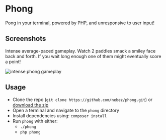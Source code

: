 # Phong

Pong in your terminal, powered by PHP, and unresponsive to user input!

## Screenshots

Intense average-paced gameplay. Watch 2 paddles smack a smiley face back and forth. If you wait long enough one of them might eventually score a point!

![intense phong gameplay](http://i.imgur.com/NDb38yQ.png)

## Usage

* Clone the repo (`git clone https://github.com/nebez/phong.git`) or [download the zip](https://github.com/nebez/phong/archive/master.zip)
* Open a terminal and navigate to the `phong` directory
* Install dependencies using: `composer install`
* Run `phong` with either:
    * `./phong`
    * `php phong`
